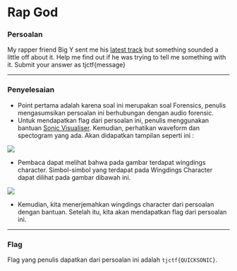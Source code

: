 # Rap God

### Persoalan

My rapper friend Big Y sent me his [latest track](https://raw.githubusercontent.com/Bhaskaraa/EAS_Keamanan-Web-dan-Aplikasi_05311840000007/master/Forensics/Rap%20God/RapGod.mp3) but something sounded a little off about it. Help me find out if he was trying to tell me something with it. Submit your answer as tjctf{message}
____________________________________

### Penyelesaian

- Point pertama adalah karena soal ini merupakan soal Forensics, penulis mengasumsikan persoalan ini berhubungan dengan audio forensic.
- Untuk mendapatkan flag dari persoalan ini, penulis menggunakan bantuan [Sonic Visualiser](https://www.sonicvisualiser.org/). Kemudian, perhatikan waveform dan spectogram yang ada. Akan didapatkan tampilan seperti ini :

![](https://github.com/Bhaskaraa/EAS_Keamanan-Web-dan-Aplikasi_05311840000007/blob/master/Forensics/Rap%20God/RapGod.jpg)

- Pembaca dapat melihat bahwa pada gambar terdapat wingdings character. Simbol-simbol yang terdapat pada Wingdings Character dapat dilihat pada gambar dibawah ini.

![](https://github.com/Bhaskaraa/EAS_Keamanan-Web-dan-Aplikasi_05311840000007/blob/master/Forensics/Rap%20God/Wingdings.jpg)

- Kemudian, kita menerjemahkan wingdings character dari persoalan dengan bantuan. Setelah itu, kita akan mendapatkan flag dari persoalan ini.
____________________________________

### Flag

Flag yang penulis dapatkan dari persoalan ini adalah `tjctf{QUICKSONIC}`.
